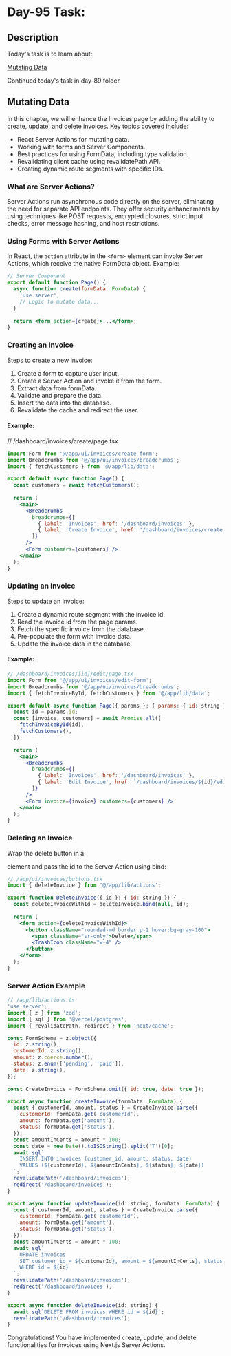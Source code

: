 # Day-95 Task:

## Description
Today's task is to learn about:

[Mutating Data](https://nextjs.org/learn/dashboard-app/mutating-data)

Continued today's task in day-89 folder

## Mutating Data
In this chapter, we will enhance the Invoices page by adding the ability to create, update, and delete invoices. Key topics covered include:

- React Server Actions for mutating data.
- Working with forms and Server Components.
- Best practices for using FormData, including type validation.
- Revalidating client cache using revalidatePath API.
- Creating dynamic route segments with specific IDs.

### What are Server Actions?
Server Actions run asynchronous code directly on the server, eliminating the need for separate API endpoints. They offer security enhancements by using techniques like POST requests, encrypted closures, strict input checks, error message hashing, and host restrictions.

### Using Forms with Server Actions
In React, the `action` attribute in the `<form>` element can invoke Server Actions, which receive the native FormData object. Example:

```jsx
// Server Component
export default function Page() {
  async function create(formData: FormData) {
    'use server';
    // Logic to mutate data...
  }
 
  return <form action={create}>...</form>;
}
```

### Creating an Invoice
Steps to create a new invoice:

1. Create a form to capture user input.
2. Create a Server Action and invoke it from the form.
3. Extract data from formData.
4. Validate and prepare the data.
5. Insert the data into the database.
6. Revalidate the cache and redirect the user.


#### Example:
// /dashboard/invoices/create/page.tsx
```jsx
import Form from '@/app/ui/invoices/create-form';
import Breadcrumbs from '@/app/ui/invoices/breadcrumbs';
import { fetchCustomers } from '@/app/lib/data';

export default async function Page() {
  const customers = await fetchCustomers();
 
  return (
    <main>
      <Breadcrumbs
        breadcrumbs={[
          { label: 'Invoices', href: '/dashboard/invoices' },
          { label: 'Create Invoice', href: '/dashboard/invoices/create', active: true },
        ]}
      />
      <Form customers={customers} />
    </main>
  );
}
```

### Updating an Invoice
Steps to update an invoice:

1. Create a dynamic route segment with the invoice id.
2. Read the invoice id from the page params.
3. Fetch the specific invoice from the database.
4. Pre-populate the form with invoice data.
5. Update the invoice data in the database.

#### Example:
```jsx
// /dashboard/invoices/[id]/edit/page.tsx
import Form from '@/app/ui/invoices/edit-form';
import Breadcrumbs from '@/app/ui/invoices/breadcrumbs';
import { fetchInvoiceById, fetchCustomers } from '@/app/lib/data';

export default async function Page({ params }: { params: { id: string } }) {
  const id = params.id;
  const [invoice, customers] = await Promise.all([
    fetchInvoiceById(id),
    fetchCustomers(),
  ]);

  return (
    <main>
      <Breadcrumbs
        breadcrumbs={[
          { label: 'Invoices', href: '/dashboard/invoices' },
          { label: 'Edit Invoice', href: `/dashboard/invoices/${id}/edit`, active: true },
        ]}
      />
      <Form invoice={invoice} customers={customers} />
    </main>
  );
}
```

### Deleting an Invoice
Wrap the delete button in a <form> element and pass the id to the Server Action using bind:

```jsx
// /app/ui/invoices/buttons.tsx
import { deleteInvoice } from '@/app/lib/actions';

export function DeleteInvoice({ id }: { id: string }) {
  const deleteInvoiceWithId = deleteInvoice.bind(null, id);
 
  return (
    <form action={deleteInvoiceWithId}>
      <button className="rounded-md border p-2 hover:bg-gray-100">
        <span className="sr-only">Delete</span>
        <TrashIcon className="w-4" />
      </button>
    </form>
  );
}
```

### Server Action Example

```jsx
// /app/lib/actions.ts
'use server';
import { z } from 'zod';
import { sql } from '@vercel/postgres';
import { revalidatePath, redirect } from 'next/cache';

const FormSchema = z.object({
  id: z.string(),
  customerId: z.string(),
  amount: z.coerce.number(),
  status: z.enum(['pending', 'paid']),
  date: z.string(),
});

const CreateInvoice = FormSchema.omit({ id: true, date: true });

export async function createInvoice(formData: FormData) {
  const { customerId, amount, status } = CreateInvoice.parse({
    customerId: formData.get('customerId'),
    amount: formData.get('amount'),
    status: formData.get('status'),
  });
  const amountInCents = amount * 100;
  const date = new Date().toISOString().split('T')[0];
  await sql`
    INSERT INTO invoices (customer_id, amount, status, date)
    VALUES (${customerId}, ${amountInCents}, ${status}, ${date})
  `;
  revalidatePath('/dashboard/invoices');
  redirect('/dashboard/invoices');
}

export async function updateInvoice(id: string, formData: FormData) {
  const { customerId, amount, status } = CreateInvoice.parse({
    customerId: formData.get('customerId'),
    amount: formData.get('amount'),
    status: formData.get('status'),
  });
  const amountInCents = amount * 100;
  await sql`
    UPDATE invoices
    SET customer_id = ${customerId}, amount = ${amountInCents}, status = ${status}
    WHERE id = ${id}
  `;
  revalidatePath('/dashboard/invoices');
  redirect('/dashboard/invoices');
}

export async function deleteInvoice(id: string) {
  await sql`DELETE FROM invoices WHERE id = ${id}`;
  revalidatePath('/dashboard/invoices');
}
```

Congratulations! You have implemented create, update, and delete functionalities for invoices using Next.js Server Actions.